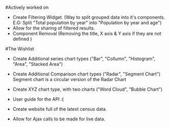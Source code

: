 #Actively worked on
- Create Filtering Widget. (Way to split grouped data into it's components. E.G: Split "Total population by year" into "Population by year and age")
- Allow for the sharing of filtered results.
- Component Removal (Removing the title, X axis & Y axis if they are not defined )

#The Wishlist
- Create Additional series chart types ("Bar", "Collumn", "Histogram", "Area", "Stacked Area")
- Create Additional Comparison chart types ("Radar", "Segment Chart")
		Segment chart is a circular version of the Radar Chart
- Create XYZ chart type, with two charts ("Word Cloud", "Bubble Chart")

- User guide for the API :(
- Create website full of the latest census data.
- Allow for Ajax calls to be made for live data.